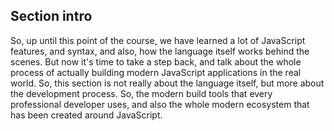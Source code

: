## Section intro

So, up until this point of the course, we have learned a lot of JavaScript features, and syntax, and also, how the language itself works behind the scenes. But now it's time to take a step back, and talk about the whole process of actually building modern JavaScript applications in the real world. So, this section is not really about the language itself, but more about the development process. So, the modern build tools that every professional developer uses, and also the whole modern ecosystem that has been created around JavaScript.